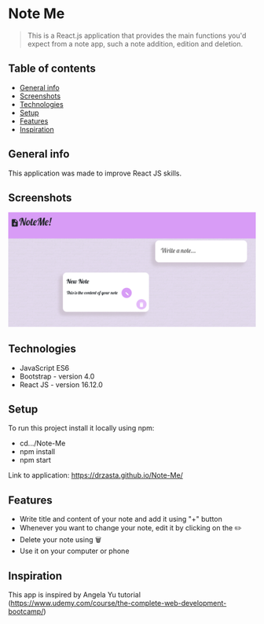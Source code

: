 # Note Me

> This is a React.js application that provides the main functions you'd expect from a note app, such a note addition, edition and deletion.

## Table of contents

- [General info](#general-info)
- [Screenshots](#screenshots)
- [Technologies](#technologies)
- [Setup](#setup)
- [Features](#features)
- [Inspiration](#inspiration)

## General info

This application was made to improve React JS skills.

## Screenshots

![Example screenshot](./noteme.png)

## Technologies

- JavaScript ES6
- Bootstrap - version 4.0
- React JS - version 16.12.0

## Setup

To run this project install it locally using npm:

- cd.../Note-Me
- npm install
- npm start

Link to application: https://drzasta.github.io/Note-Me/

## Features

- Write title and content of your note and add it using "+" button
- Whenever you want to change your note, edit it by clicking on the ✏️
- Delete your note using 🗑️
- Use it on your computer or phone

## Inspiration

This app is inspired by Angela Yu tutorial (https://www.udemy.com/course/the-complete-web-development-bootcamp/)
